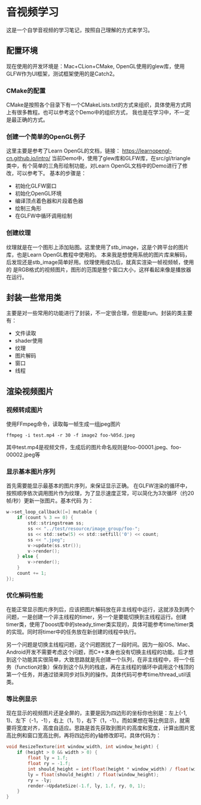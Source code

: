 # 音视频学习
这是一个自学音视频的学习笔记，按照自己理解的方式来学习。

## 配置环境
现在使用的开发环境是：Mac+CLion+CMake, OpenGL使用的glew库，使用GLFW作为UI框架，测试框架使用的是Catch2。
### CMake的配置
CMake是按照各个目录下有一个CMakeLists.txt的方式来组织，具体使用方式网上有很多教程。也可以参考这个Demo中的组织方式，
我也是在学习中，不一定是最正确的方式。
### 创建一个简单的OpenGL例子
这里主要是参考了Learn OpenGL的文档，链接：
https://learnopengl-cn.github.io/intro/
当前Demo中，使用了glew库和GLFW库，在src/gl/triangle类中，有个简单的三角形绘制功能，对Learn OpenGL文档中的Demo进行了修改，可以参考下。
基本的步骤是：
* 初始化GLFW窗口
* 初始化OpenGL环境
* 编译顶点着色器和片段着色器
* 绘制三角形
* 在GLFW中循环调用绘制

### 创建纹理
纹理就是在一个图形上添加贴图。这里使用了stb_image，这是个跨平台的图片库，也是Learn OpenGL教程中使用的。
本来我是想使用系统的图片库来解码，后发现还是stb_image简单好用。纹理使用成功后，就真实渲染一帧视频帧，使用的
是RGB格式的视频图片，图形的范围是整个窗口大小，这样看起来像是播放器在运行。

## 封装一些常用类
主要是对一些常用的功能进行了封装，不一定很合理，但是能run。封装的类主要有：
* 文件读取
* shader使用
* 纹理
* 图片解码
* 窗口
* 线程

## 渲染视频图片
### 视频转成图片
使用FFmpeg命令，读取每一帧生成一组jpeg图片
```shell
ffmpeg -i test.mp4 -r 30 -f image2 foo-%05d.jpeg
```
其中test.mp4是视频文件，生成后的图片命名规则是foo-00001.jpeg、foo-00002.jpeg等

### 显示基本图片序列
首先需要能显示最基本的图片序列，来保证显示正确。
在GLFW渲染的循环中，按照顺序依次调用图片作为纹理，为了显示速度正常，可以简化为3次循环（约20帧/秒）更新一张图片。基本代码
为：
```objectivec
w->set_loop_callback([=] mutable {
    if (count % 3 == 0) {
        std::stringstream ss;
        ss << "../test/resource/image_group/foo-";
        ss << std::setw(5) << std::setfill('0') << count;
        ss << ".jpeg";
        v->update(ss.str());
        v->render();
    } else {
        v->render();
    }
    count += 1; 
});
```

### 优化解码性能
在能正常显示图片序列后，应该把图片解码放在非主线程中运行，这就涉及到两个问题，一是创建一个非主线程的timer，另一个是要能切换到主线程运行。创建timer类，使用了boost库中的steady_timer类实现的，具体可能参考time/timer类的实现。同时将timer中的任务放在新创建的线程中执行。

另一个问题是切换主线程问题，这个问题困扰了一段时间。因为一般iOS、Mac、Android开发不需要考虑这个问题，而C++本身也没有切换主线程的功能。后才想到这个功能其实很简单，大致思路就是先创建一个队列，在非主线程中，将一个任务（function对象）保存到这个队列的栈底，再在主线程的循环中调用这个栈顶的第一个任务，并通过锁来同步对队列的操作。具体代码可参考time/thread_util该类。

### 等比例显示
现在显示的视频图片还是全屏的，主要是因为四边形的坐标你也别是：左上(-1, 1)、左下（-1，-1），右上（1，1），右下（1，-1）。而如果想在等比例显示，就需要将宽度对齐，高度自适应。思路是首先获取到图片的高度和宽度，计算出图片宽高比例和窗口宽高比例，再将四边形的y轴修改即可。具体代码为：
```objectivec
void ResizeTexture(int window_width, int window_height) {
    if (height > 0 && width > 0) {
        float ly = 1.f;
        float ry = -1.f;
        int should_height = int(float(height * window_width) / float(width));
        ly = float(should_height) / float(window_height);
        ry = -ly;
        render->UpdateSize(-1.f, ly, 1.f, ry, 0, 1);
    }
}
```

